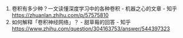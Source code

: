 1. 卷积有多少种？一文读懂深度学习中的各种卷积 - 机器之心的文章 - 知乎 https://zhuanlan.zhihu.com/p/57575810
2. 如何解释「卷积神经网络」？ - 甜草莓的回答 - 知乎 https://www.zhihu.com/question/304163753/answer/544397323

